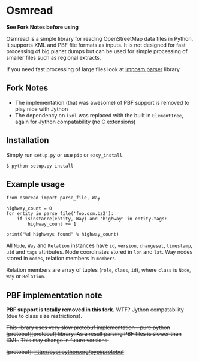 # Osmread

**See Fork Notes before using**

Osmread is a simple library for reading OpenStreetMap data files in Python. It
supports XML and PBF file formats as inputs. It is not designed for fast
processing of big planet dumps but can be used for simple processing of smaller
files such as regional extracts.

If you need fast processing of large files look at 
[imposm.parser][imposm.parser] library.


## Fork Notes
* The implementation (that was awesome) of PBF support is removed to play nice with Jython
* The dependency on `lxml` was replaced with the built in `ElementTree`, again for Jython compatability (no C extensions)


## Installation

Simply run `setup.py` or use `pip` or `easy_install`.

    $ python setup.py install


## Example usage

    from osmread import parse_file, Way

    highway_count = 0
    for entity in parse_file('foo.osm.bz2'):
        if isinstance(entity, Way) and 'highway' in entity.tags:
            highway_count += 1

    print("%d highways found" % highway_count)

All `Node`, `Way` and `Relation` instances have `id`, `version`, `changeset`,
`timestamp`, `uid` and `tags` attributes. Node coordinates stored in `lon` and
`lat`. Way nodes stored in `nodes`, relation members in `members`.

Relation members are array of tuples (`role`, `class`, `id`), where `class` is
`Node`, `Way` or `Relation`.

## PBF implementation note

**PBF support is totally removed in this fork.** WTF? Jython compatability (due to class size restrictions).

~~This library uses very slow protobuf implementation - pure python 
[protobuf][protobuf] library. As a result parsing PBF files is slower than XML.~~
~~This may change in future versions.~~


[imposm.parser]: http://pypi.python.org/pypi/imposm.parser
~~[protobuf]: http://pypi.python.org/pypi/protobuf~~

